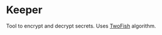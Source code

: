 # Keeper

Tool to encrypt and decrypt secrets. Uses 
[TwoFish](https://www.schneier.com/academic/archives/1998/12/the_twofish_encrypti.html) algorithm.  